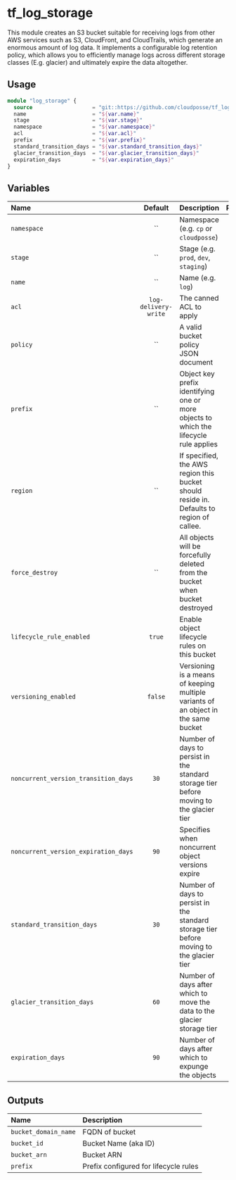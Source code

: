 # tf_log_storage

This module creates an S3 bucket suitable for receiving logs from other AWS services such as S3, CloudFront, and CloudTrails, which generate an enormous amount of log data. It implements a configurable log retention policy, which allows you to efficiently manage logs across different storage classes (E.g. glacier) and ultimately expire the data altogether.


## Usage

```terraform
module "log_storage" {
  source                   = "git::https://github.com/cloudposse/tf_log_storage.git?ref=master"
  name                     = "${var.name}"
  stage                    = "${var.stage}"
  namespace                = "${var.namespace}"
  acl                      = "${var.acl}"
  prefix                   = "${var.prefix}"
  standard_transition_days = "${var.standard_transition_days}"
  glacier_transition_days  = "${var.glacier_transition_days}"
  expiration_days          = "${var.expiration_days}"
}
```


## Variables
|  Name                               |  Default            |  Description                                                                            | Required |
|:------------------------------------|:-------------------:|:----------------------------------------------------------------------------------------|:--------:|
| `namespace`                         | ``                  | Namespace (e.g. `cp` or `cloudposse`)                                                   | Yes      |
| `stage`                             | ``                  | Stage (e.g. `prod`, `dev`, `staging`)                                                   | Yes      |
| `name`                              | ``                  | Name  (e.g. `log`)                                                                      | Yes      |
| `acl`                               | `log-delivery-write`| The canned ACL to apply                                                                 | No       |
| `policy`                            | ``                  | A valid bucket policy JSON document                                                     | No       |
| `prefix`                            | ``                  | Object key prefix identifying one or more objects to which the lifecycle rule applies   | No       |
| `region`                            | ``                  | If specified, the AWS region this bucket should reside in. Defaults to region of callee.| No       |
| `force_destroy`                     | ``                  | All objects will be forcefully deleted from the bucket when bucket destroyed            | No       |
| `lifecycle_rule_enabled`            | `true`              | Enable object lifecycle rules on this bucket                                            | No       |
| `versioning_enabled`                | `false`             | Versioning is a means of keeping multiple variants of an object in the same bucket      | No       |
| `noncurrent_version_transition_days`| `30`                | Number of days to persist in the standard storage tier before moving to the glacier tier| No       |
| `noncurrent_version_expiration_days`| `90`                | Specifies when noncurrent object versions expire                                        | No       |
| `standard_transition_days`          | `30`                | Number of days to persist in the standard storage tier before moving to the glacier tier| No       |
| `glacier_transition_days`           | `60`                | Number of days after which to move the data to the glacier storage tier                 | No       |
| `expiration_days`                   | `90`                | Number of days after which to expunge the objects                                       | No       |

## Outputs

| Name                  | Description                           |
|:----------------------|:--------------------------------------|
| `bucket_domain_name`  | FQDN of bucket                        |
| `bucket_id`           | Bucket Name (aka ID)                  |
| `bucket_arn`          | Bucket ARN                            |
| `prefix`              | Prefix configured for lifecycle rules |
